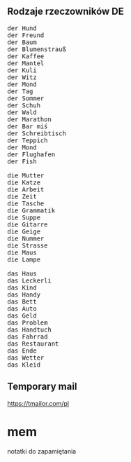 ## Rodzaje rzeczowników DE
<pre>
der Hund
der Freund
der Baum
der Blumenstrauß
der Kaffee
der Mantel
der Kuli
der Witz 
der Mond
der Tag
der Sommer
der Schuh
der Wald
der Marathon
der Bar miś
der Schreibtisch
der Teppich
der Mond
der Flughafen
der Fish

die Mutter
die Katze
die Arbeit
die Zeit
die Tasche
die Grammatik
die Suppe
die Gitarre
die Geige
die Nummer
die Strasse
die Maus
die Lampe

das Haus
das Leckerli
das Kind
das Handy
das Bett
das Auto
das Geld
das Problem
das Handtuch
das Fahrrad
das Restaurant
das Ende
das Wetter
das Kleid
</pre>
  
## Temporary mail
https://tmailor.com/pl

# mem
notatki do zapamiętania
